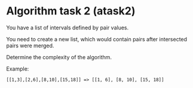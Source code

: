 # Algorithm task 2 (atask2)
You have a list of intervals defined by pair values.

You need to create a new list, which would contain pairs after intersected pairs were merged.

Determine the complexity of the algorithm.

Example:

`[[1,3],[2,6],[8,10],[15,18]] => [[1, 6], [8, 10], [15, 18]]`
